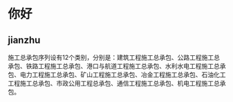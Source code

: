 # 你好

## jianzhu
施工总承包序列设有12个类别，分别是：建筑工程施工总承包、公路工程施工总承包、铁路工程施工总承包、港口与航道工程施工总承包、水利水电工程施工总承包、电力工程施工总承包、矿山工程施工总承包、冶金工程施工总承包、石油化工工程施工总承包、市政公用工程总承包、通信工程施工总承包、机电工程施工总承包。
